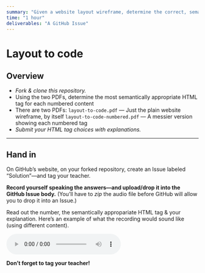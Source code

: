 ```yaml
---
summary: "Given a website layout wireframe, determine the correct, semantic HTML elements."
time: "1 hour"
deliverables: "A GitHub Issue"
---
```


# Layout to code

## Overview

- _Fork & clone this repository._
- Using the two PDFs, determine the most semantically appropriate HTML tag for each numbered content
- There are two PDFs:
  `layout-to-code.pdf`
  — Just the plain website wireframe, by itself
  `layout-to-code-numbered.pdf`
  — A messier version showing each numbered tag
- _Submit your HTML tag choices with explanations._

---

## Hand in

On GitHub’s website, on your forked repository, create an Issue labeled “Solution”—and tag your teacher.

**Record yourself speaking the answers—and upload/drop it into the GitHub Issue body.** (You’ll have to _zip_ the audio file before GitHub will allow you to drop it into an Issue.)

Read out the number, the semantically appropariate HTML tag & your explanation. Here’s an example of what the recording would sound like (using different content).

<audio controls src="https://assets.learn-the-web.algonquindesign.ca/web-design-1/layout-to-code.mp3"></audio>

**Don’t forget to tag your teacher!**
